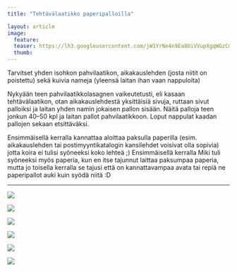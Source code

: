 ```yaml
---
title: "Tehtävälaatikko paperipalloilla"

layout: article
image:
  feature:
  teaser: https://lh3.googleusercontent.com/jW1YrNe4n9Ea8UiVVupXgqWGzCmRFvSDGosvTgL0oWQ=w245
  thumb:
---
```


Tarvitset yhden isohkon pahvilaatikon, aikakauslehden (josta niitit on poistettu) sekä kuivia nameja (yleensä laitan ihan vaan nappuloita)

Nykyään teen pahvilaatikkolasagnen vaikeutetusti, eli kasaan tehtävälaatikon, otan aikakauslehdestä yksittäisiä sivuja, ruttaan sivut palloiksi ja laitan yhden namin jokaisen pallon sisään. Näitä palloja teen jonkun 40–50 kpl ja laitan pallot pahvilaatikkoon. Loput nappulat kaadan pallojen sekaan etsittäväksi.

Ensimmäisellä kerralla kannattaa aloittaa paksulla paperilla (esim. aikakauslehden tai postimyyntikatalogin kansilehdet voisivat olla sopivia) jotta koira ei tulisi syöneeksi koko lehteä ;) Ensimmäisellä kerralla Miki tuli syöneeksi myös paperia, kun en itse tajunnut laittaa paksumpaa paperia, mutta jo toisella kerralla se tajusi että on kannattavampaa avata tai repiä ne paperipallot auki kuin syödä niitä :D

---

[![](https://dl.dropboxusercontent.com/sh/ea1wtnz7z734o12/AACjwMfCk0bSqI1TSOxRdHi9a/aktivointi/tehtavalaatikko-paperipalloilla/DSC25010_2-800px.jpg)](https://dl.dropboxusercontent.com/sh/ea1wtnz7z734o12/AAA7Qaz7w2UFue4ylgZAM3c9a/aktivointi/tehtavalaatikko-paperipalloilla/DSC25010_2.jpg)

[![](https://dl.dropboxusercontent.com/sh/ea1wtnz7z734o12/AACTiwzE37jBhficWc127jyta/aktivointi/tehtavalaatikko-paperipalloilla/DSC25011_2-800px.jpg)](https://dl.dropboxusercontent.com/sh/ea1wtnz7z734o12/AAAstBaqIjVE12sQfON9bexca/aktivointi/tehtavalaatikko-paperipalloilla/DSC25011_2.jpg)

[![](https://dl.dropboxusercontent.com/sh/ea1wtnz7z734o12/AACqlT5OwOq_53KeNHfnlwSoa/aktivointi/tehtavalaatikko-paperipalloilla/DSC25014_2-800px.jpg)](https://dl.dropboxusercontent.com/sh/ea1wtnz7z734o12/AABKT29Fby4M-Uvpckt2vCKCa/aktivointi/tehtavalaatikko-paperipalloilla/DSC25014_2.jpg)

[![](https://dl.dropboxusercontent.com/sh/ea1wtnz7z734o12/AAABkCybIXx3C1VZ69C3T6__a/aktivointi/tehtavalaatikko-paperipalloilla/DSC25118_2-800px.jpg)](https://dl.dropboxusercontent.com/sh/ea1wtnz7z734o12/AADxfAP5EOvNaMe5caoUhoola/aktivointi/tehtavalaatikko-paperipalloilla/DSC25118_2.jpg)

[![](https://dl.dropboxusercontent.com/sh/ea1wtnz7z734o12/AAD3w5NLAGBadn5I7JvI7fima/aktivointi/tehtavalaatikko-paperipalloilla/DSC25168_2-800px.jpg)](https://dl.dropboxusercontent.com/sh/ea1wtnz7z734o12/AABPk54Agk7xLsDQrAIr7lhma/aktivointi/tehtavalaatikko-paperipalloilla/DSC25168_2.jpg)

[![](https://dl.dropboxusercontent.com/sh/ea1wtnz7z734o12/AAADV8047OMhmq8pO8Sc6QoYa/aktivointi/tehtavalaatikko-paperipalloilla/DSC25186_2-800px.jpg)](https://dl.dropboxusercontent.com/sh/ea1wtnz7z734o12/AABDW__cN0PmSL-vTuOm16ZQa/aktivointi/tehtavalaatikko-paperipalloilla/DSC25186_2.jpg)
